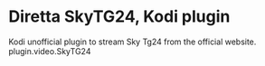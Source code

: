 # Diretta SkyTG24, Kodi plugin

Kodi unofficial plugin to stream Sky Tg24 from the official website.
plugin.video.SkyTG24